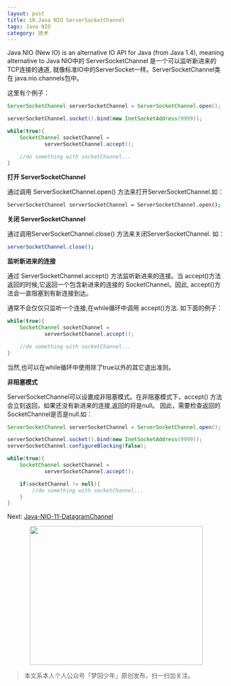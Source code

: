 ```yaml
---
layout: post
title: 10.Java NIO ServerSocketChannel
tags: Java NIO
category: 技术
---
```


Java NIO (New IO) is an alternative IO API for Java (from Java 1.4), meaning alternative to Java NIO中的 ServerSocketChannel 是一个可以监听新进来的TCP连接的通道, 就像标准IO中的ServerSocket一样。ServerSocketChannel类在 java.nio.channels包中。

这里有个例子：

```java
ServerSocketChannel serverSocketChannel = ServerSocketChannel.open();

serverSocketChannel.socket().bind(new InetSocketAddress(9999));

while(true){
    SocketChannel socketChannel =
            serverSocketChannel.accept();

    //do something with socketChannel...
}
```

**打开 ServerSocketChannel**

通过调用 ServerSocketChannel.open() 方法来打开ServerSocketChannel.如：

```sh
ServerSocketChannel serverSocketChannel = ServerSocketChannel.open();
```

**关闭 ServerSocketChannel**

通过调用ServerSocketChannel.close() 方法来关闭ServerSocketChannel. 如：

```sh
serverSocketChannel.close();
```

**监听新进来的连接**

通过 ServerSocketChannel.accept() 方法监听新进来的连接。当 accept()方法返回的时候,它返回一个包含新进来的连接的 SocketChannel。因此, accept()方法会一直阻塞到有新连接到达。

通常不会仅仅只监听一个连接,在while循环中调用 accept()方法. 如下面的例子：

```java
while(true){
    SocketChannel socketChannel =
            serverSocketChannel.accept();

    //do something with socketChannel...
}
```

当然,也可以在while循环中使用除了true以外的其它退出准则。

**非阻塞模式**

ServerSocketChannel可以设置成非阻塞模式。在非阻塞模式下，accept() 方法会立刻返回，如果还没有新进来的连接,返回的将是null。 因此，需要检查返回的SocketChannel是否是null.如：

```java
ServerSocketChannel serverSocketChannel = ServerSocketChannel.open();

serverSocketChannel.socket().bind(new InetSocketAddress(9999));
serverSocketChannel.configureBlocking(false);

while(true){
    SocketChannel socketChannel =
            serverSocketChannel.accept();

    if(socketChannel != null){
        //do something with socketChannel...
    }
}
```

Next: [Java-NIO-11-DatagramChannel](http://tinymood.com/2016/06/09/java-nio-11-datagram-channel.html)

<div align="center">
<img src="http://7xlkoc.com1.z0.glb.clouddn.com/qrcodenew.jpg" width="400" height="320" />
</div>

> 本文系本人个人公众号「梦回少年」原创发布，扫一扫加关注。